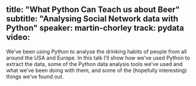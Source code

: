 title: "What Python Can Teach us about Beer"
subtitle: "Analysing Social Network data with Python"
speaker: martin-chorley
track: pydata
video:
---
We’ve been using Python to analyse the drinking habits of people from all around the USA and Europe. In this talk I’ll show how we've used Python to extract the data, some of the Python data analysis tools we’ve used and what we’ve been doing with them, and some of the (hopefully interesting) things we’ve found out.